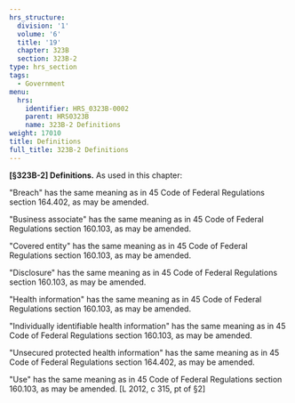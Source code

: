 ```yaml
---
hrs_structure:
  division: '1'
  volume: '6'
  title: '19'
  chapter: 323B
  section: 323B-2
type: hrs_section
tags:
  - Government
menu:
  hrs:
    identifier: HRS_0323B-0002
    parent: HRS0323B
    name: 323B-2 Definitions
weight: 17010
title: Definitions
full_title: 323B-2 Definitions
---
```

**[§323B-2] Definitions.** As used in this chapter:

"Breach" has the same meaning as in 45 Code of Federal Regulations section 164.402, as may be amended.

"Business associate" has the same meaning as in 45 Code of Federal Regulations section 160.103, as may be amended.

"Covered entity" has the same meaning as in 45 Code of Federal Regulations section 160.103, as may be amended.

"Disclosure" has the same meaning as in 45 Code of Federal Regulations section 160.103, as may be amended.

"Health information" has the same meaning as in 45 Code of Federal Regulations section 160.103, as may be amended.

"Individually identifiable health information" has the same meaning as in 45 Code of Federal Regulations section 160.103, as may be amended.

"Unsecured protected health information" has the same meaning as in 45 Code of Federal Regulations section 164.402, as may be amended.

"Use" has the same meaning as in 45 Code of Federal Regulations section 160.103, as may be amended. [L 2012, c 315, pt of §2]